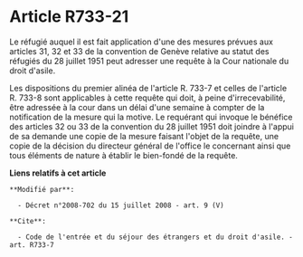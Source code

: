 # Article R733-21

Le réfugié auquel il est fait application d'une des mesures prévues aux articles 31, 32 et 33 de la convention de Genève
relative au statut des réfugiés du 28 juillet 1951 peut adresser une requête à la Cour nationale du droit d'asile. 

Les dispositions du premier alinéa de l'article R. 733-7 et celles de l'article R. 733-8 sont applicables à cette requête qui
doit, à peine d'irrecevabilité, être adressée à la cour dans un délai d'une semaine à compter de la notification de la mesure
qui la motive. Le requérant qui invoque le bénéfice des articles 32 ou 33 de la convention du 28 juillet 1951 doit joindre à
l'appui de sa demande une copie de la mesure faisant l'objet de la requête, une copie de la décision du directeur général de
l'office le concernant ainsi que tous éléments de nature à établir le bien-fondé de la requête.

**Liens relatifs à cet article**

	**Modifié par**:

	  - Décret n°2008-702 du 15 juillet 2008 - art. 9 (V)

	**Cite**:

	  - Code de l'entrée et du séjour des étrangers et du droit d'asile. - art. R733-7
